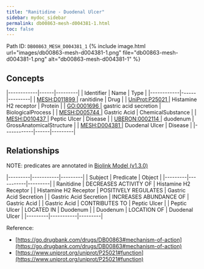 ```yaml
---
title: "Ranitidine - Duodenal Ulcer"
sidebar: mydoc_sidebar
permalink: db00863-mesh-d004381-1.html
toc: false 
---
```



Path ID: `DB00863_MESH_D004381_1`
{% include image.html url="images/db00863-mesh-d004381-1.png" file="db00863-mesh-d004381-1.png" alt="db00863-mesh-d004381-1" %}

## Concepts

|------------|------|---------|
| Identifier | Name | Type    |
|------------|------|---------|
| <a href="https://identifiers.org/MESH:D011899">MESH:D011899 </a> | ranitidine | Drug |
| <a href="https://identifiers.org/UniProt:P25021">UniProt:P25021 </a> | Histamine H2 receptor | Protein |
| <a href="https://identifiers.org/GO:0001696">GO:0001696 </a> | gastric acid secretion | BiologicalProcess |
| <a href="https://identifiers.org/MESH:D005744">MESH:D005744 </a> | Gastric Acid | ChemicalSubstance |
| <a href="https://identifiers.org/MESH:D010437">MESH:D010437 </a> | Peptic Ulcer | Disease |
| <a href="https://identifiers.org/UBERON:0002114">UBERON:0002114 </a> | duodenum | GrossAnatomicalStructure |
| <a href="https://identifiers.org/MESH:D004381">MESH:D004381 </a> | Duodenal Ulcer | Disease |
|------------|------|---------|

## Relationships


NOTE: predicates are annotated in <a href="https://github.com/biolink/biolink-model/releases/tag/v1.3.0">Biolink Model (v1.3.0)</a>

|---------|-----------|---------|
| Subject | Predicate | Object  |
|---------|-----------|---------|
| Ranitidine | DECREASES ACTIVITY OF | Histamine H2 Receptor |
| Histamine H2 Receptor | POSITIVELY REGULATES | Gastric Acid Secretion |
| Gastric Acid Secretion | INCREASES ABUNDANCE OF | Gastric Acid |
| Gastric Acid | CONTRIBUTES TO | Peptic Ulcer |
| Peptic Ulcer | LOCATED IN | Duodenum |
| Duodenum | LOCATION OF | Duodenal Ulcer |
|---------|-----------|---------|

Reference: 
  - [https://go.drugbank.com/drugs/DB00863#mechanism-of-action](https://go.drugbank.com/drugs/DB00863#mechanism-of-action)
  - [https://www.uniprot.org/uniprot/P25021#function](https://www.uniprot.org/uniprot/P25021#function)
